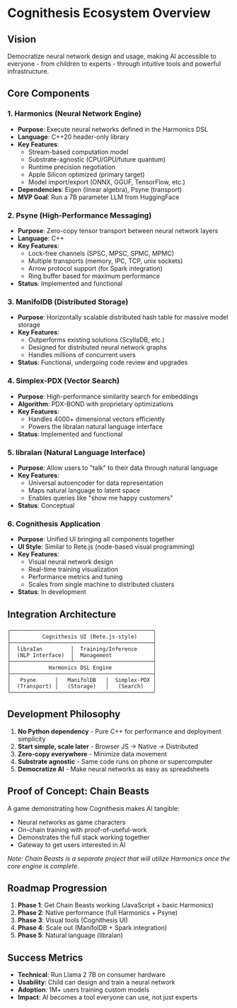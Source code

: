 # Cognithesis Ecosystem Overview

## Vision
Democratize neural network design and usage, making AI accessible to everyone - from children to experts - through intuitive tools and powerful infrastructure.

## Core Components

### 1. Harmonics (Neural Network Engine)
- **Purpose**: Execute neural networks defined in the Harmonics DSL
- **Language**: C++20 header-only library
- **Key Features**:
  - Stream-based computation model
  - Substrate-agnostic (CPU/GPU/future quantum)
  - Runtime precision negotiation
  - Apple Silicon optimized (primary target)
  - Model import/export (ONNX, GGUF, TensorFlow, etc.)
- **Dependencies**: Eigen (linear algebra), Psyne (transport)
- **MVP Goal**: Run a 7B parameter LLM from HuggingFace

### 2. Psyne (High-Performance Messaging)
- **Purpose**: Zero-copy tensor transport between neural network layers
- **Language**: C++
- **Key Features**:
  - Lock-free channels (SPSC, MPSC, SPMC, MPMC)
  - Multiple transports (memory, IPC, TCP, unix sockets)
  - Arrow protocol support (for Spark integration)
  - Ring buffer based for maximum performance
- **Status**: Implemented and functional

### 3. ManifolDB (Distributed Storage)
- **Purpose**: Horizontally scalable distributed hash table for massive model storage
- **Key Features**:
  - Outperforms existing solutions (ScyllaDB, etc.)
  - Designed for distributed neural network graphs
  - Handles millions of concurrent users
- **Status**: Functional, undergoing code review and upgrades

### 4. Simplex-PDX (Vector Search)
- **Purpose**: High-performance similarity search for embeddings
- **Algorithm**: PDX-BOND with proprietary optimizations
- **Key Features**:
  - Handles 4000+ dimensional vectors efficiently
  - Powers the libraIan natural language interface
- **Status**: Implemented and functional

### 5. libraIan (Natural Language Interface)
- **Purpose**: Allow users to "talk" to their data through natural language
- **Key Features**:
  - Universal autoencoder for data representation
  - Maps natural language to latent space
  - Enables queries like "show me happy customers"
- **Status**: Conceptual

### 6. Cognithesis Application
- **Purpose**: Unified UI bringing all components together
- **UI Style**: Similar to Rete.js (node-based visual programming)
- **Key Features**:
  - Visual neural network design
  - Real-time training visualization
  - Performance metrics and tuning
  - Scales from single machine to distributed clusters
- **Status**: In development

## Integration Architecture

```
┌─────────────────────────────────────────────┐
│          Cognithesis UI (Rete.js-style)     │
├─────────────────────────────────────────────┤
│  libraIan         │  Training/Inference     │
│  (NLP Interface)  │  Management             │
├───────────────────┴─────────────────────────┤
│            Harmonics DSL Engine             │
├─────────────────────────────────────────────┤
│   Psyne      │   ManifolDB   │  Simplex-PDX │
│  (Transport) │   (Storage)   │   (Search)   │
└─────────────────────────────────────────────┘
```

## Development Philosophy

1. **No Python dependency** - Pure C++ for performance and deployment simplicity
2. **Start simple, scale later** - Browser JS → Native → Distributed
3. **Zero-copy everywhere** - Minimize data movement
4. **Substrate agnostic** - Same code runs on phone or supercomputer
5. **Democratize AI** - Make neural networks as easy as spreadsheets

## Proof of Concept: Chain Beasts

A game demonstrating how Cognithesis makes AI tangible:
- Neural networks as game characters
- On-chain training with proof-of-useful-work
- Demonstrates the full stack working together
- Gateway to get users interested in AI

*Note: Chain Beasts is a separate project that will utilize Harmonics once the core engine is complete.*

## Roadmap Progression

1. **Phase 1**: Get Chain Beasts working (JavaScript + basic Harmonics)
2. **Phase 2**: Native performance (full Harmonics + Psyne)
3. **Phase 3**: Visual tools (Cognithesis UI)
4. **Phase 4**: Scale out (ManifolDB + Spark integration)
5. **Phase 5**: Natural language (libraIan)

## Success Metrics

- **Technical**: Run Llama 2 7B on consumer hardware
- **Usability**: Child can design and train a neural network
- **Adoption**: 1M+ users training custom models
- **Impact**: AI becomes a tool everyone can use, not just experts